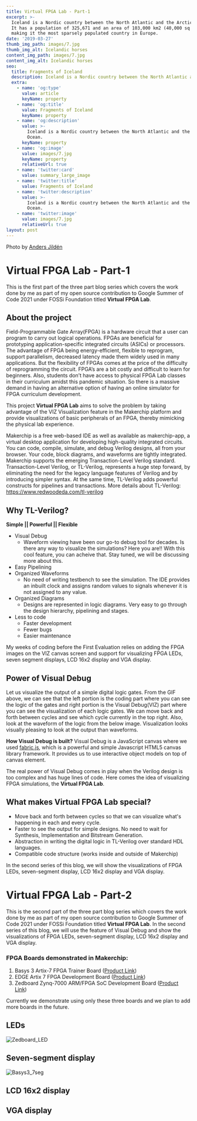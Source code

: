 ```yaml
---
title: Virtual FPGA Lab - Part-1
excerpt: >-
  Iceland is a Nordic country between the North Atlantic and the Arctic Ocean.
  It has a population of 325,671 and an area of 103,000 km2 (40,000 sq mi),
  making it the most sparsely populated country in Europe.
date: '2019-03-27'
thumb_img_path: images/7.jpg
thumb_img_alt: Icelandic horses
content_img_path: images/7.jpg
content_img_alt: Icelandic horses
seo:
  title: Fragments of Iceland
  description: Iceland is a Nordic country between the North Atlantic and the Arctic Ocean.
  extra:
    - name: 'og:type'
      value: article
      keyName: property
    - name: 'og:title'
      value: Fragments of Iceland
      keyName: property
    - name: 'og:description'
      value: >-
        Iceland is a Nordic country between the North Atlantic and the Arctic
        Ocean.
      keyName: property
    - name: 'og:image'
      value: images/7.jpg
      keyName: property
      relativeUrl: true
    - name: 'twitter:card'
      value: summary_large_image
    - name: 'twitter:title'
      value: Fragments of Iceland
    - name: 'twitter:description'
      value: >-
        Iceland is a Nordic country between the North Atlantic and the Arctic
        Ocean.
    - name: 'twitter:image'
      value: images/7.jpg
      relativeUrl: true
layout: post
---
```


Photo by [Anders Jildén](https://unsplash.com/photos/uO4Au3LrCtk)

# Virtual FPGA Lab - Part-1
This is the first part of the three part blog series which covers the work done by me as part of my open source contribution to Google Summer of Code 2021 under FOSSi Foundation titled __Virtual FPGA Lab__.

## About the project
Field-Programmable Gate Array(FPGA) is a hardware circuit that a user can program to carry out logical operations. FPGAs are beneficial for prototyping application-specific integrated circuits (ASICs) or processors. The advantage of FPGA being energy-efficient, flexible to reprogram, support parallelism, decreased latency made them widely used in many applications. But the flexibility of FPGAs comes at the price of the difficulty of reprogramming the circuit. FPGA’s are a bit costly and difficult to learn for beginners. Also, students don’t have access to physical FPGA Lab classes in their curriculum amidst this pandemic situation. So there is a massive demand in having an alternative option of having an online simulator for FPGA curriculum development. 

This project __Virtual FPGA Lab__ aims to solve the problem by taking advantage of the VIZ Visualization feature in the Makerchip platform and provide visualizations of basic peripherals of an FPGA, thereby mimicking the physical lab experience.

Makerchip is a free web-based IDE as well as available as makerchip-app, a virtual desktop application for developing high-quality integrated circuits. You can code, compile, simulate, and debug Verilog designs, all from your browser. Your code, block diagrams, and waveforms are tightly integrated. Makerchip supports the emerging Transaction-Level Verilog standard. Transaction-Level Verilog, or TL-Verilog, represents a huge step forward, by eliminating the need for the legacy language features of Verilog and by introducing simpler syntax. At the same time, TL-Verilog adds powerful constructs for pipelines and transactions. More details about TL-Verilog: https://www.redwoodeda.com/tl-verilog

## Why TL-Verilog?
__Simple || Powerful || Flexible__
- Visual Debug
  - Waveform viewing have been our go-to debug tool for decades. Is there any way to visualize the simulations? Here you are!! With this cool feature, you can acheive that. Stay tuned, we will be discussing more about this.
- Easy Pipelining
- Organized Waveforms
  - No need of writing testbench to see the simulation. The IDE provides an inbuilt clock and assigns random values to signals whenever it is not assigned to any value.
- Organized Diagrams
  - Designs are represented in logic diagrams. Very easy to go through the design hierarchy, pipelining and stages.
- Less to code
  - Faster development
  - Fewer bugs 
  - Easier maintenance

My weeks of coding before the First Evaluation relies on adding the FPGA images on the VIZ canvas screen and support for visualizing FPGA LEDs, seven segment displays, LCD 16x2 display and VGA display.

## Power of Visual Debug

Let us visualize the output of a simple digital logic gates. From the GIF above, we can see that the left portion is the coding part where you can see the logic of the gates and right portion is the Visual Debug(VIZ) part where you can see the visualization of each logic gates. We can move back and forth between cycles and see which cycle currently in the top right. Also, look at the waveform of the logic from the below image. Visualization looks visually pleasing to look at the output than waveforms.

__How Visual Debug is built?__
Visual Debug is a JavaScript canvas where we used [fabric.js](http://fabricjs.com/), which is a powerful and simple Javascript HTML5 canvas library framework. It provides us to use interactive object models on top of canvas element.

The real power of Visual Debug comes in play when the Verilog design is too complex and has huge lines of code. Here comes the idea of visualizing FPGA simulations, the __Virtual FPGA Lab__.


## What makes Virtual FPGA Lab special?
- Move back and forth between cycles so that we can visualize what's happening in each and every cycle.
- Faster to see the output for simple designs. No need to wait for Synthesis, Implementation and Bitstream Generation.
- Abstraction in writing the digital logic in TL-Verilog over standard HDL languages.
- Compatible code structure (works inside and outside of Makerchip)

In the second series of this blog, we will show the visualizations of FPGA LEDs, seven-segment display, LCD 16x2 display and VGA display.

# Virtual FPGA Lab - Part-2
This is the second part of the three part blog series which covers the work done by me as part of my open source contribution to Google Summer of Code 2021 under FOSSi Foundation titled __Virtual FPGA Lab__. In the second series of this blog, we will use the feature of Visual Debug and show the visualizations of FPGA LEDs, seven-segment display, LCD 16x2 display and VGA display.

### FPGA Boards demonstrated in Makerchip:
1. Basys 3 Artix-7 FPGA Trainer Board ([Product Link](https://store.digilentinc.com/basys-3-artix-7-fpga-beginner-board-recommended-for-introductory-users/)) 
3. EDGE Artix 7 FPGA Development Board ([Product Link](https://allaboutfpga.com/product/edge-artix-7-fpga-development-board/))
4. Zedboard Zynq-7000 ARM/FPGA SoC Development Board ([Product Link](https://www.avnet.com/wps/portal/us/products/avnet-boards/avnet-board-families/zedboard/))

Currently we demonstrate using only these three boards and we plan to add more boards in the future.
## LEDs
![Zedboard_LED](https://user-images.githubusercontent.com/15063738/124794052-3c88ea80-df6c-11eb-9da2-1e250868b6de.gif)
## Seven-segment display
![Basys3_7seg](https://user-images.githubusercontent.com/15063738/124794130-532f4180-df6c-11eb-8541-0f83f9ec47c6.gif)
## LCD 16x2 display

## VGA display